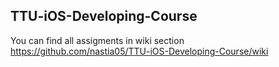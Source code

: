 ## TTU-iOS-Developing-Course
  You can find all assigments in wiki section https://github.com/nastia05/TTU-iOS-Developing-Course/wiki
  

